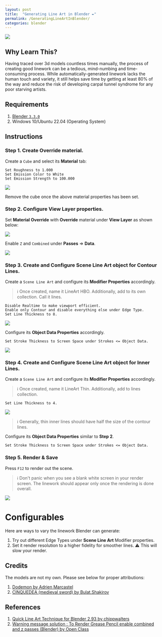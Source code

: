 ```yaml
---
layout: post
title:  "Generating Line Art in Blender ✒️"
permalink: /GeneratingLineArtInBlender/
categories: blender
---
```


![](/img/2023_05_27/lineart_result.png)

## **Why Learn This?**

Having traced over 3d models countless times manually, the process of creating good linework can be a tedious, mind-numbing and time-consuming process. While automatically-generated linework lacks the human touch and variety, it still helps save time by getting at least 80% of the way and reduce the risk of developing carpal tunnel syndrome for any poor starving artists.

## **Requirements**

1. [Blender `3.3.0`](https://www.blender.org/download/releases/3-3/)
2. Windows 10/Ubuntu 22.04 (Operating System)

## **Instructions**

### **Step 1**. Create **Override** material.
Create a `Cube` and select its **Material** tab:

```
Set Roughness to 1.000
Set Emission Color to White
Set Emission Strength to 100.000
```

![](/img/2023_05_27/override_material.png)

Remove the cube once the above material properties has been set.

### **Step 2**. Configure View Layer properties.

Set **Material Override** with **Override** material under **View Layer** as shown below:

![](/img/2023_05_27/override_under_view_layer.png)

Enable `Z` and `Combined` under **Passes** => **Data**.

![](/img/2023_05_27/enable_z_combined.png)

### **Step 3**. Create and Configure **Scene Line Art** object for Contour Lines.

Create a `Scene Line Art` and configure its **Modifier Properties** accordingly.

> ℹ️ Once created, name it LineArt HBO. Additionally, add to its own collection. Call it lines.

```
Disable Realtime to make viewport efficient.
Enable only Contour and disable everything else under Edge Type.
Set Line Thickness to 8.
```

![](/img/2023_05_27/hbo.png)


Configure its **Object Data Properties** accordingly.

```
Set Stroke Thickness to Screen Space under Strokes <= Object Data.
```

![](/img/2023_05_27/screen_space.png)

### **Step 4**. Create and Configure **Scene Line Art** object for Inner Lines.

Create a `Scene Line Art` and configure its **Modifier Properties** accordingly.

> ℹ️ Once created, name it LineArt Thin. Additionally, add to lines collection.

```
Set Line Thickness to 4. 
```

![](/img/2023_05_27/thin.png)

> ℹ️ Generally, thin inner lines should have half the size of the contour lines.

Configure its **Object Data Properties** similar to **Step 2**.

```
Set Stroke Thickness to Screen Space under Strokes <= Object Data.
```

### **Step 5**. Render & Save

Press `F12` to render out the scene. 

> ℹ️ Don't panic when you see a blank white screen in your render screen. The linework 
should appear only once the rendering is done overall. 

![](/img/2023_05_27/save_render.png)

# **Configurables**

Here are ways to vary the linework Blender can generate:

1. Try out different Edge Types under **Scene Line Art** Modifier properties.
2. Set it render resolution to a higher fidelity for smoother lines. :warning: This will slow your render.

## **Credits**
The models are not my own. Please see below for proper attributions:
1. [Dodemon by Adrien Marcastel](https://sketchfab.com/3d-models/dodemon-1ad6adda56bd4d47a984c0c45cdc3a54)
2. [CINQUEDEA (medieval sword) by Bulat.Shakirov](https://sketchfab.com/3d-models/cinquedea-medieval-sword-8426d3b40cae4211875189cb5a55cc08)

## **References**

1. [Quick Line Art Technique for Blender 2.93 by chippwalters](https://www.youtube.com/watch?v=HYs3mOV8mmo)
2. [Warning message solution : To Render Grease Pencil enable combined and z passes (Blender) by Open Class](https://www.youtube.com/watch?v=aaVRrFmYY0k)